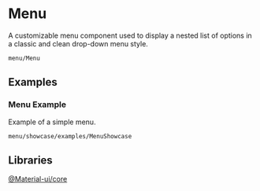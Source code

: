 # Menu

A customizable menu component used to display a nested list of options in a classic and clean drop-down menu style.

```element
menu/Menu
```

## Examples

### Menu Example

Example of a simple menu.

```
menu/showcase/examples/MenuShowcase
```

## Libraries

[@Material-ui/core](https://www.npmjs.com/package/@material-ui/core)
